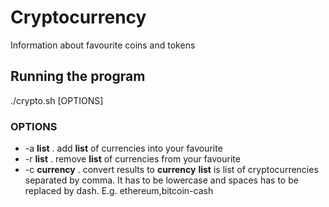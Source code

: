 # Cryptocurrency
Information about favourite coins and tokens

## Running the program
./crypto.sh [OPTIONS]

### OPTIONS
* -a __list__ . add __list__ of currencies into your favourite
* -r __list__ . remove __list__ of currencies from your favourite
* -c __currency__ . convert results to __currency__
__list__ is list of cryptocurrencies separated by comma. It has to be lowercase and spaces has to be replaced by dash. E.g. ethereum,bitcoin-cash
